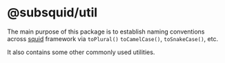 # @subsquid/util

The main purpose of this package is to establish naming conventions
across [squid](https://docs.subsquid.io) framework via `toPlural()`
`toCamelCase()`, `toSnakeCase()`, etc.  

It also contains some other commonly used utilities. 
